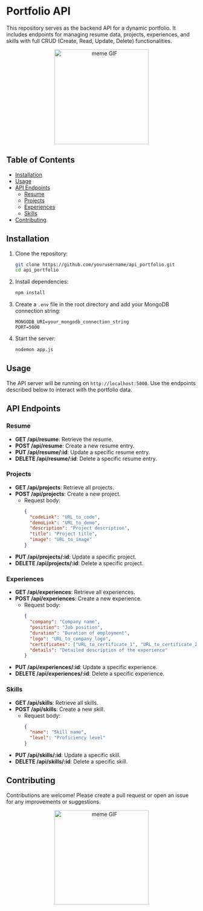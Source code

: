 # Portfolio API

This repository serves as the backend API for a dynamic portfolio. It includes endpoints for managing resume data, projects, experiences, and skills with full CRUD (Create, Read, Update, Delete) functionalities.

<p align="center">
  <img src="https://i.giphy.com/media/v1.Y2lkPTc5MGI3NjExdjlsMjZnc3N4cnMxMzhiMmNqaGcwMno1dWIzcjdiaHV4bTkwODR5OSZlcD12MV9pbnRlcm5hbF9naWZfYnlfaWQmY3Q9Zw/8GqctmCjZjSL8StnCy/giphy.gif" alt="meme GIF" style="width: 250px;" />
</p>


## Table of Contents

- [Installation](#installation)
- [Usage](#usage)
- [API Endpoints](#api-endpoints)
  - [Resume](#resume)
  - [Projects](#projects)
  - [Experiences](#experiences)
  - [Skills](#skills)
- [Contributing](#contributing)


## Installation

1. Clone the repository:
    ```bash
    git clone https://github.com/yourusername/api_portfolio.git
    cd api_portfolio
    ```

2. Install dependencies:
    ```bash
    npm install
    ```

3. Create a `.env` file in the root directory and add your MongoDB connection string:
    ```env
    MONGODB_URI=your_mongodb_connection_string
    PORT=5000
    ```

4. Start the server:
    ```bash
    nodemon app.js
    ```

## Usage

The API server will be running on `http://localhost:5000`. Use the endpoints described below to interact with the portfolio data.

## API Endpoints

### Resume

- **GET /api/resume**: Retrieve the resume.
- **POST /api/resume**: Create a new resume entry.
- **PUT /api/resume/:id**: Update a specific resume entry.
- **DELETE /api/resume/:id**: Delete a specific resume entry.

### Projects

- **GET /api/projects**: Retrieve all projects.
- **POST /api/projects**: Create a new project.
  - Request body:
    ```json
    {
      "codeLink": "URL_to_code",
      "demoLink": "URL_to_demo",
      "description": "Project description",
      "title": "Project title",
      "image": "URL_to_image"
    }
    ```
- **PUT /api/projects/:id**: Update a specific project.
- **DELETE /api/projects/:id**: Delete a specific project.

### Experiences

- **GET /api/experiences**: Retrieve all experiences.
- **POST /api/experiences**: Create a new experience.
  - Request body:
    ```json
    {
      "company": "Company name",
      "position": "Job position",
      "duration": "Duration of employment",
      "logo": "URL_to_company_logo",
      "certificates": ["URL_to_certificate_1", "URL_to_certificate_2"],
      "details": "Detailed description of the experience"
    }
    ```
- **PUT /api/experiences/:id**: Update a specific experience.
- **DELETE /api/experiences/:id**: Delete a specific experience.

### Skills

- **GET /api/skills**: Retrieve all skills.
- **POST /api/skills**: Create a new skill.
  - Request body:
    ```json
    {
      "name": "Skill name",
      "level": "Proficiency level"
    }
    ```
- **PUT /api/skills/:id**: Update a specific skill.
- **DELETE /api/skills/:id**: Delete a specific skill.

## Contributing

Contributions are welcome! Please create a pull request or open an issue for any improvements or suggestions.

<p align="center">
  <img src="https://i.giphy.com/media/v1.Y2lkPTc5MGI3NjExdHZhc2piYnkwaWZjMnAzcGxyYWkxbTBqeWx6cjQ4cGZkNjFicGx2MyZlcD12MV9pbnRlcm5hbF9naWZfYnlfaWQmY3Q9Zw/5z14cGpQk6ZL3fiNJA/giphy.gif" alt="meme GIF" style="width: 250px;" />
</p>


